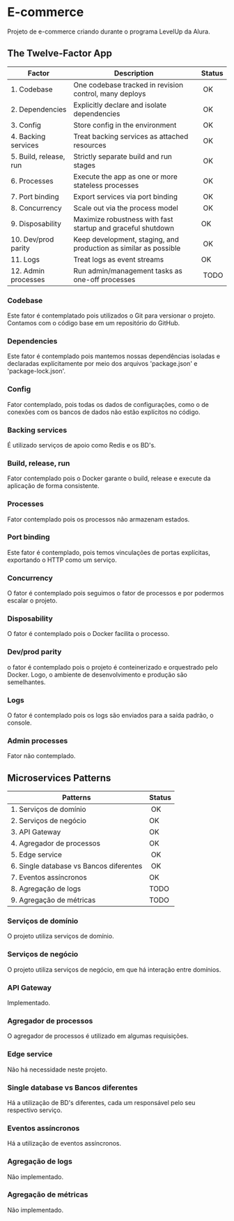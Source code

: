
# E-commerce

Projeto de e-commerce criando durante o programa LevelUp da Alura.

## The Twelve-Factor App

| Factor | Description | Status |
|--------|-------------|--------|
| 1. Codebase | One codebase tracked in revision control, many deploys | OK |
| 2. Dependencies | Explicitly declare and isolate dependencies | OK |
| 3. Config | Store config in the environment | OK |
| 4. Backing services | Treat backing services as attached resources | OK |
| 5. Build, release, run | Strictly separate build and run stages | OK |
| 6. Processes | Execute the app as one or more stateless processes | OK |
| 7. Port binding | Export services via port binding | OK |
| 8. Concurrency | Scale out via the process model | OK |
| 9. Disposability | Maximize robustness with fast startup and graceful shutdown | OK |
| 10. Dev/prod parity | Keep development, staging, and production as similar as possible | OK |
| 11. Logs | Treat logs as event streams | OK |
| 12. Admin processes | Run admin/management tasks as one-off processes | TODO |

### Codebase

Este fator é contemplatado pois utilizados o Git para versionar o projeto. Contamos com o código base em um repositório do GitHub.

### Dependencies

Este fator é contemplado pois mantemos nossas dependências isoladas e declaradas explícitamente por meio dos arquivos 'package.json' e 'package-lock.json'.

### Config

Fator contemplado, pois todas os dados de configurações, como o de conexões com os bancos de dados não estão explícitos no código.

### Backing services

É utilizado serviços de apoio como Redis e os BD's.

### Build, release, run

Fator contemplado pois o Docker garante o build, release e execute da aplicação de forma consistente.

### Processes

Fator contemplado pois os processos não armazenam estados.

### Port binding

Este fator é contemplado, pois temos vinculações de portas explícitas, exportando o HTTP como um serviço.

### Concurrency

O fator é contemplado pois seguimos o fator de processos e por podermos escalar o projeto.

### Disposability

O fator é contemplado pois o Docker facilita o processo.

### Dev/prod parity

o fator é contemplado pois o projeto é conteinerizado e orquestrado pelo Docker. Logo, o ambiente de desenvolvimento e produção são semelhantes.

### Logs

O fator é contemplado pois os logs são enviados para a saída padrão, o console.

### Admin processes

Fator não contemplado.

## Microservices Patterns

| Patterns | Status |
|--------------|-----------|
| 1. Serviços de domínio | OK |
| 2. Serviços de negócio | OK |
| 3. API Gateway | OK |
| 4. Agregador de processos | OK |
| 5. Edge service | OK |
| 6. Single database vs Bancos diferentes | OK |
| 7. Eventos assíncronos‌ | OK |
| 8. Agregação de logs | TODO |
| 9. Agregação de métricas | TODO |

### Serviços de domínio

O projeto utiliza serviços de domínio.

### Serviços de negócio

O projeto utiliza serviços de negócio, em que há interação entre domínios.

### API Gateway

Implementado.

### Agregador de processos

O agregador de processos é utilizado em algumas requisições.

### Edge service

Não há necessidade neste projeto.

### Single database vs Bancos diferentes

Há a utilização de BD's diferentes, cada um responsável pelo seu respectivo serviço.

### Eventos assíncronos‌

Há a utilização de eventos assíncronos.

### Agregação de logs

Não implementado.

### Agregação de métricas

Não implementado.
